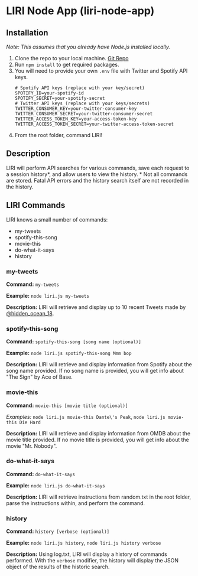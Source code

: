 # LIRI Node App (liri-node-app)

## Installation

*Note: This assumes that you already have Node.js installed locally.*

1. Clone the repo to your local machine. [Git Repo](https://github.com/GreenCord/liri-node-app.git)
1. Run ```npm install``` to get required packages.
1. You will need to provide your own ```.env``` file with Twitter and Spotify API keys.
	```
	# Spotify API keys (replace with your key/secret)
	SPOTIFY_ID=your-spotify-id
	SPOTIFY_SECRET=your-spotify-secret
	# Twitter API keys (replace with your keys/secrets)
	TWITTER_CONSUMER_KEY=your-twitter-consumer-key
	TWITTER_CONSUMER_SECRET=your-twitter-consumer-secret
	TWITTER_ACCESS_TOKEN_KEY=your-access-token-key
	TWITTER_ACCESS_TOKEN_SECRET=your-twitter-access-token-secret
	```
1. From the root folder, command LIRI!

## Description

LIRI will perform API searches for various commands, save each request to a session history\*, and allow users to view the history.
\* Not all commands are stored. Fatal API errors and the history search itself are not recorded in the history.


## LIRI Commands

LIRI knows a small number of commands:

* my-tweets
* spotify-this-song
* movie-this
* do-what-it-says
* history

### my-tweets

**Command:** ```my-tweets```

**Example:** ```node liri.js my-tweets```

**Description:** LIRI will retrieve and display up to 10 recent Tweets made by [@hidden_ocean_18](https://twitter.com/hidden_ocean_18).

### spotify-this-song

**Command:** ```spotify-this-song [song name (optional)]```

**Example:** ```node liri.js spotify-this-song Mmm bop```

**Description:** LIRI will retrieve and display information from Spotify about the song name provided. If no song name is provided, you will get info about "The Sign" by Ace of Base.

### movie-this

**Command:** ```movie-this [movie title (optional)]```

*Examples:* ```node liri.js movie-this Dante\'s Peak```, ```node liri.js movie-this Die Hard```

**Description:** LIRI will retrieve and display information from OMDB about the movie title provided. If no movie title is provided, you will get info about the movie "Mr. Nobody".

### do-what-it-says

**Command:** ```do-what-it-says```

**Example:** ```node liri.js do-what-it-says```

**Description:** LIRI will retrieve instructions from random.txt in the root folder, parse the instructions within, and perform the command.

### history

**Command:** ```history [verbose (optional)]```

**Example:** ```node liri.js history```, ```node liri.js history verbose```

**Description:** Using log.txt, LIRI will display a history of commands performed. With the ```verbose``` modifier, the history will display the JSON object of the results of the historic search.
